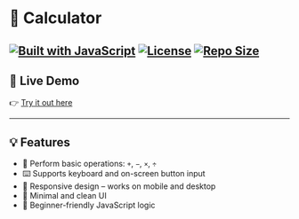 # 🧮 Calculator

[![Built with JavaScript](https://img.shields.io/badge/Built%20with-JavaScript-F7DF1E?style=flat-square&logo=javascript&logoColor=black)](https://github.com/search?q=javascript)
[![License](https://img.shields.io/badge/License-MIT-blue.svg?style=flat-square)](https://github.com/bhavyup/Calculator/blob/main/LICENSE)
[![Repo Size](https://img.shields.io/github/repo-size/bhavyup/Calculator?style=flat-square)](https://github.com/bhavyup/Calculator)
---

## 🚀 Live Demo

👉 [Try it out here](https://bhavyup.github.io/Calculator)

---

## 💡 Features

- 🔢 Perform basic operations: `+`, `−`, `×`, `÷`  
- ⌨️ Supports keyboard and on-screen button input  
- 📱 Responsive design – works on mobile and desktop  
- 🎨 Minimal and clean UI  
- 🧠 Beginner-friendly JavaScript logic
